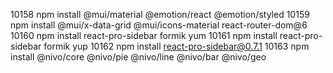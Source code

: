 10158  npm install @mui/material @emotion/react @emotion/styled
10159  npm install @mui/x-data-grid @mui/icons-material react-router-dom@6
10160  npm install react-pro-sidebar formik yum
10161  npm install react-pro-sidebar formik yup
10162  npm install react-pro-sidebar@0.7.1
10163  npm install @nivo/core @nivo/pie @nivo/line @nivo/bar @nivo/geo

